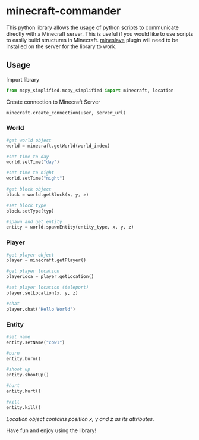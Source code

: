 # minecraft-commander

This python library allows the usage of python scripts to communicate directly with a Minecraft server. This is useful if you would like to use scripts to easily build structures in Minecraft. [mineslave](#) plugin will need to be installed on the server for the library to work.

## Usage
Import library
```python
from mcpy_simplified.mcpy_simplified import minecraft, location
```

Create connection to Minecraft Server
```python
minecraft.create_connection(user, server_url)
```


### World
```python
#get world object
world = minecraft.getWorld(world_index)

#set time to day
world.setTime("day")

#set time to night
world.setTime("night")

#get block object
block = world.getBlock(x, y, z)

#set block type
block.setType(typ)

#spawn and get entity
entity = world.spawnEntity(entity_type, x, y, z)
```


### Player
```python
#get player object
player = minecraft.getPlayer()

#get player location
playerLoca = player.getLocation()

#set player location (teleport)
player.setLocation(x, y, z)

#chat
player.chat("Hello World")
```


### Entity
```python
#set name
entity.setName("cow1")

#burn
entity.burn()

#shoot up
entity.shootUp()

#hurt
entity.hurt()

#kill
entity.kill()
```


*Location object contains position x, y and z as its attributes.*


Have fun and enjoy using the library!

